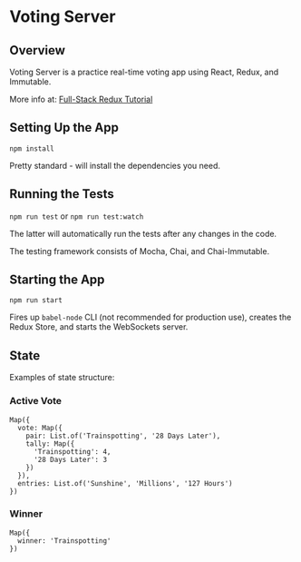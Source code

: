 # Voting Server

## Overview

Voting Server is a practice real-time voting app using React, Redux, and
Immutable.

More info at: [Full-Stack Redux
Tutorial](http://teropa.info/blog/2015/09/10/full-stack-redux-tutorial.html)

## Setting Up the App

`npm install`

Pretty standard - will install the dependencies you need.

## Running the Tests

`npm run test` or `npm run test:watch`

The latter will automatically run the tests after any changes in the code.

The testing framework consists of Mocha, Chai, and Chai-Immutable.

## Starting the App

`npm run start`

Fires up `babel-node` CLI (not recommended for production use), creates the
Redux Store, and starts the WebSockets server.

## State

Examples of state structure:

### Active Vote

```
Map({
  vote: Map({
    pair: List.of('Trainspotting', '28 Days Later'),
    tally: Map({
      'Trainspotting': 4,
      '28 Days Later': 3
    })
  }),
  entries: List.of('Sunshine', 'Millions', '127 Hours')
})
```

### Winner

```
Map({
  winner: 'Trainspotting'
})
```

